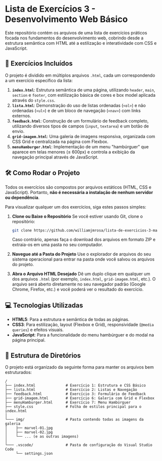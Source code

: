 # Lista de Exercícios 3 - Desenvolvimento Web Básico

Este repositório contém os arquivos de uma lista de exercícios práticos focada nos fundamentos do desenvolvimento web, cobrindo desde a estrutura semântica com HTML até a estilização e interatividade com CSS e JavaScript.

## 🚀 Exercícios Incluídos

O projeto é dividido em múltiplos arquivos `.html`, cada um correspondendo a um exercício específico da lista:

1.  **`index.html`**: Estrutura semântica de uma página, utilizando `header`, `main`, `section` e `footer`, com estilização básica de cores e box model aplicada através do `style.css`.
2.  **`lista.html`**: Demonstração do uso de listas ordenadas (`<ol>`) e não ordenadas (`<ul>`) e de um bloco de navegação (`<nav>`) com links externos.
3.  **`feedback.html`**: Construção de um formulário de feedback completo, utilizando diversos tipos de campos (`input`, `textarea`) e um botão de envio.
4.  **`grid-imagem.html`**: Uma galeria de imagens responsiva, organizada com CSS Grid e centralizada na página com Flexbox.
5.  **`menuHamburger.html`**: Implementação de um menu "hambúrguer" que aparece em telas menores (≤ 600px) e controla a exibição da navegação principal através de JavaScript.

## 🛠️ Como Rodar o Projeto

Todos os exercícios são compostos por arquivos estáticos (HTML, CSS e JavaScript). Portanto, **não é necessária a instalação de nenhum servidor ou dependência**.

Para visualizar qualquer um dos exercícios, siga estes passos simples:

1.  **Clone ou Baixe o Repositório**
    Se você estiver usando Git, clone o repositório:

    ```bash
    git clone https://github.com/williamjmrosa/lista-de-exercicios-3-maisprati.git
    ```

    Caso contrário, apenas faça o download dos arquivos em formato ZIP e extraia-os em uma pasta no seu computador.

2.  **Navegue até a Pasta do Projeto**
    Use o explorador de arquivos do seu sistema operacional para entrar na pasta onde você salvou os arquivos do projeto.

3.  **Abra o Arquivo HTML Desejado**
    Dê um duplo clique em qualquer um dos arquivos `.html` (por exemplo, `index.html`, `grid-imagem.html`, etc.). O arquivo será aberto diretamente no seu navegador padrão (Google Chrome, Firefox, etc.) e você poderá ver o resultado do exercício.

## 💻 Tecnologias Utilizadas

  * **HTML5**: Para a estrutura e semântica de todas as páginas.
  * **CSS3**: Para estilização, layout (Flexbox e Grid), responsividade (`@media queries`) e efeitos visuais.
  * **JavaScript**: Para a funcionalidade do menu hambúrguer e do modal na página principal.

  ## 📂 Estrutura de Diretórios

O projeto está organizado da seguinte forma para manter os arquivos bem estruturados:

```
/
├── index.html              # Exercício 1: Estrutura e CSS Básico
├── lista.html              # Exercício 2: Listas e Navegação
├── feedback.html           # Exercício 3: Formulário de Feedback
├── grid-imagem.html        # Exercício 6: Galeria com Grid e Flexbox
├── menuHamburger.html      # Exercício 7: Menu Hambúrguer
├── style.css               # Folha de estilos principal para o index.html
│
└─── img/                   # Pasta contendo todas as imagens da galeria
│    ├── marvel-01.jpg
│    ├── marvel-02.jpg
│    └── ... (e as outras imagens)
│
└─── .vscode/               # Pasta de configuração do Visual Studio Code
     └── settings.json
```